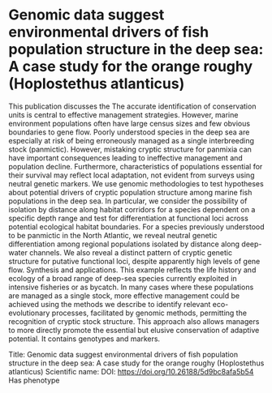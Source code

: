 # Genomic data suggest environmental drivers of fish population structure in the deep sea: A case study for the orange roughy (Hoplostethus atlanticus)

This publication discusses the The accurate identification of conservation units is central to effective management strategies. However, marine environment populations often have large census sizes and few obvious boundaries to gene flow. Poorly understood species in the deep sea are especially at risk of being erroneously managed as a single interbreeding stock (panmictic). However, mistaking cryptic structure for panmixia can have important consequences leading to ineffective management and population decline. Furthermore, characteristics of populations essential for their survival may reflect local adaptation, not evident from surveys using neutral genetic markers.
We use genomic methodologies to test hypotheses about potential drivers of cryptic population structure among marine fish populations in the deep sea. In particular, we consider the possibility of isolation by distance along habitat corridors for a species dependent on a specific depth range and test for differentiation at functional loci across potential ecological habitat boundaries.
For a species previously understood to be panmictic in the North Atlantic, we reveal neutral genetic differentiation among regional populations isolated by distance along deep-water channels. We also reveal a distinct pattern of cryptic genetic structure for putative functional loci, despite apparently high levels of gene flow.
Synthesis and applications. This example reflects the life history and ecology of a broad range of deep-sea species currently exploited in intensive fisheries or as bycatch. In many cases where these populations are managed as a single stock, more effective management could be achieved using the methods we describe to identify relevant eco-evolutionary processes, facilitated by genomic methods, permitting the recognition of cryptic stock structure. This approach also allows managers to more directly promote the essential but elusive conservation of adaptive potential.
It contains  genotypes and  markers.

Title: Genomic data suggest environmental drivers of fish population structure in the deep sea: A case study for the orange roughy (Hoplostethus atlanticus)
Scientific name: 
DOI: https://doi.org/10.26188/5d9bc8afa5b54
Has phenotype 

